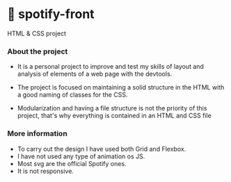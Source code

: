 # 🎤 spotify-front
HTML &amp; CSS project 

### About the project

- It is a personal project to improve and test my skills of layout and analysis of elements of a web page with the devtools.

- The project is focused on maintaining a solid structure in the HTML with a good naming of classes for the CSS.

- Modularization and having a file structure is not the priority of this project, that's why everything is contained in an HTML and CSS file

### More information

- To carry out the design I have used both Grid and Flexbox.
- I have not used any type of animation os JS.
- Most svg are the official Spotify ones.
- It is not responsive.
